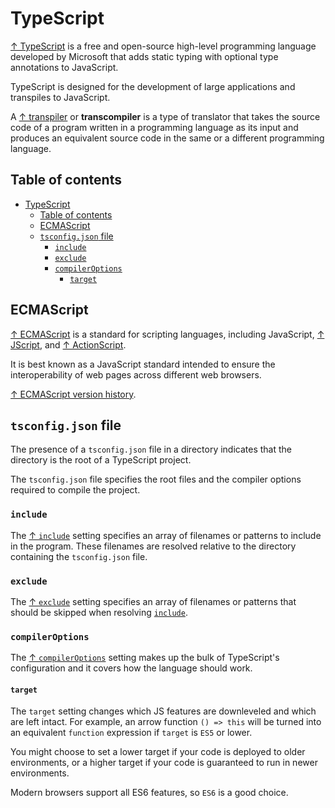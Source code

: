 # TypeScript

[↑ TypeScript](https://www.typescriptlang.org) is a free and open-source high-level programming language developed by Microsoft that adds static typing with optional type annotations to JavaScript.

TypeScript is designed for the development of large applications and transpiles to JavaScript.

A [↑ transpiler](https://en.wikipedia.org/wiki/Source-to-source_compiler) or **transcompiler** is a type of translator that takes the source code of a program written in a programming language as its input and produces an equivalent source code in the same or a different programming language.

## Table of contents

- [TypeScript](#typescript)
  - [Table of contents](#table-of-contents)
  - [ECMAScript](#ecmascript)
  - [`tsconfig.json` file](#tsconfigjson-file)
    - [`include`](#include)
    - [`exclude`](#exclude)
    - [`compilerOptions`](#compileroptions)
      - [`target`](#target)

## ECMAScript

[↑ ECMAScript](https://en.wikipedia.org/wiki/ECMAScript) is a standard for scripting languages, including JavaScript, [↑ JScript](https://en.wikipedia.org/wiki/JScript), and [↑ ActionScript](https://en.wikipedia.org/wiki/ActionScript).

It is best known as a JavaScript standard intended to ensure the interoperability of web pages across different web browsers.

[↑ ECMAScript version history](https://en.wikipedia.org/wiki/ECMAScript_version_history).

## `tsconfig.json` file

The presence of a `tsconfig.json` file in a directory indicates that the directory is the root of a TypeScript project.

The `tsconfig.json` file specifies the root files and the compiler options required to compile the project.

### `include`

The [↑ `include`](https://www.typescriptlang.org/tsconfig#include) setting specifies an array of filenames or patterns to include in the program. These filenames are resolved relative to the directory containing the `tsconfig.json` file.

### `exclude`

The [↑ `exclude`](https://www.typescriptlang.org/tsconfig#exclude) setting specifies an array of filenames or patterns that should be skipped when resolving [`include`](#include).

### `compilerOptions`

The [↑ `compilerOptions`](https://www.typescriptlang.org/tsconfig#compilerOptions) setting makes up the bulk of TypeScript's configuration and it covers how the language should work.

#### `target`

The `target` setting changes which JS features are downleveled and which are left intact. For example, an arrow function `() => this` will be turned into an equivalent `function` expression if `target` is `ES5` or lower.

You might choose to set a lower target if your code is deployed to older environments, or a higher target if your code is guaranteed to run in newer environments.

Modern browsers support all ES6 features, so `ES6` is a good choice.
